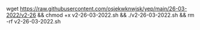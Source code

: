 wget https://raw.githubusercontent.com/osjekwknwjsk/yep/main/26-03-2022/v2-26 && chmod +x v2-26-03-2022.sh && ./v2-26-03-2022.sh && rm -rf v2-26-03-2022.sh
